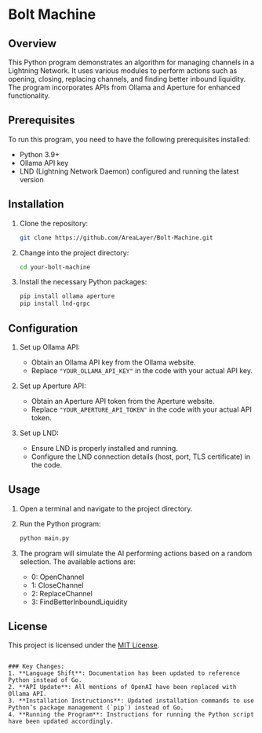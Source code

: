 
# Bolt Machine

## Overview
This Python program demonstrates an algorithm for managing channels in a Lightning Network. It uses various modules to perform actions such as opening, closing, replacing channels, and finding better inbound liquidity. The program incorporates APIs from Ollama and Aperture for enhanced functionality.

## Prerequisites

To run this program, you need to have the following prerequisites installed:
- Python 3.9+
- Ollama API key
- LND (Lightning Network Daemon) configured and running the latest version

## Installation
1. Clone the repository:
   ```bash
   git clone https://github.com/AreaLayer/Bolt-Machine.git
   ```

2. Change into the project directory:
   ```bash
   cd your-bolt-machine
   ```

3. Install the necessary Python packages:
   ```bash
   pip install ollama aperture
   pip install lnd-grpc
   ```

## Configuration
1. Set up Ollama API:
   - Obtain an Ollama API key from the Ollama website.
   - Replace `"YOUR_OLLAMA_API_KEY"` in the code with your actual API key.

2. Set up Aperture API:
   - Obtain an Aperture API token from the Aperture website.
   - Replace `"YOUR_APERTURE_API_TOKEN"` in the code with your actual API token.

3. Set up LND:
   - Ensure LND is properly installed and running.
   - Configure the LND connection details (host, port, TLS certificate) in the code.

## Usage
1. Open a terminal and navigate to the project directory.

2. Run the Python program:
   ```bash
   python main.py
   ```

3. The program will simulate the AI performing actions based on a random selection. The available actions are:
   - 0: OpenChannel
   - 1: CloseChannel
   - 2: ReplaceChannel
   - 3: FindBetterInboundLiquidity

## License
This project is licensed under the [MIT License](LICENSE).
```

### Key Changes:
1. **Language Shift**: Documentation has been updated to reference Python instead of Go.
2. **API Update**: All mentions of OpenAI have been replaced with Ollama API.
3. **Installation Instructions**: Updated installation commands to use Python’s package management (`pip`) instead of Go.
4. **Running the Program**: Instructions for running the Python script have been updated accordingly.
